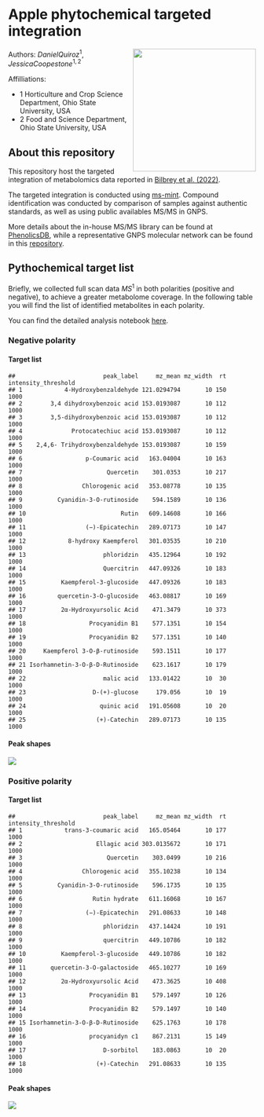 Apple phytochemical targeted integration
================

<img src="Figures/Apple Phytochemicals.png" align="right" height="250" style="float:right; height:250px;"/>

Authors: $Daniel Quiroz^1$, $Jessica Coopestone^{1, 2}$

Affilliations:

- $1$ Horticulture and Crop Science Department, Ohio State University,
  USA
- $2$ Food and Science Department, Ohio State University, USA

## About this repository

This repository host the targeted integration of metabolomics data
reported in [Bilbrey et
al. (2022)](https://nph.onlinelibrary.wiley.com/doi/full/10.1111/nph.17693).

The targeted integration is conducted using
[ms-mint](https://github.com/LewisResearchGroup/ms-mint). Compound
identification was conducted by comparison of samples against authentic
standards, as well as using public availables MS/MS in GNPS.

More details about the in-house MS/MS library can be found at
[PhenolicsDB](https://github.com/CooperstoneLab/PhenolicsDB), while a
representative GNPS molecular network can be found in this
[repository](https://cytoscape.gnps2.org/process?task=1b4d04e4234d47f38ad8681da8307b91).

## Pythochemical target list

Briefly, we collected full scan data $MS^1$ in both polarities (positive
and negative), to achieve a greater metabolome coverage. In the
following table you will find the list of identified metabolites in each
polarity.

You can find the detailed analysis notebook
[here](https://github.com/CooperstoneLab/apple_phytochemicals/blob/main/1_QC_targeted_integration.ipynb).

### Negative polarity

#### Target list

    ##                         peak_label     mz_mean mz_width  rt intensity_threshold
    ## 1            4-Hydroxybenzaldehyde 121.0294794       10 150                1000
    ## 2        3,4 dihydroxybenzoic acid 153.0193087       10 112                1000
    ## 3        3,5-dihydroxybenzoic acid 153.0193087       10 112                1000
    ## 4              Protocatechiuc acid 153.0193087       10 112                1000
    ## 5    2,4,6- Trihydroxybenzaldehyde 153.0193087       10 159                1000
    ## 6                  p-Coumaric acid   163.04004       10 163                1000
    ## 7                        Quercetin    301.0353       10 217                1000
    ## 8                 Chlorogenic acid   353.08778       10 135                1000
    ## 9          Cyanidin-3-O-rutinoside    594.1589       10 136                1000
    ## 10                           Rutin   609.14608       10 166                1000
    ## 11                 (−)-Epicatechin   289.07173       10 147                1000
    ## 12            8-hydroxy Kaempferol   301.03535       10 210                1000
    ## 13                      phloridzin   435.12964       10 192                1000
    ## 14                      Quercitrin   447.09326       10 183                1000
    ## 15          Kaempferol-3-glucoside   447.09326       10 183                1000
    ## 16         quercetin-3-O-glucoside   463.08817       10 169                1000
    ## 17          2α-Hydroxyursolic Acid    471.3479       10 373                1000
    ## 18                  Procyanidin B1    577.1351       10 154                1000
    ## 19                  Procyanidin B2    577.1351       10 140                1000
    ## 20     Kaempferol 3-O-β-rutinoside    593.1511       10 177                1000
    ## 21 Isorhamnetin-3-O-β-D-Rutinoside    623.1617       10 179                1000
    ## 22                      malic acid   133.01422       10  30                1000
    ## 23                   D-(+)-glucose     179.056       10  19                1000
    ## 24                     quinic acid   191.05608       10  20                1000
    ## 25                    (+)-Catechin   289.07173       10 135                1000

#### Peak shapes

<img src="Figures/peaks_QC_neg.png" align="center"/>

### Positive polarity

#### Target list

    ##                         peak_label     mz_mean mz_width  rt intensity_threshold
    ## 1            trans-3-coumaric acid   165.05464       10 177                1000
    ## 2                     Ellagic acid 303.0135672       10 171                1000
    ## 3                        Quercetin    303.0499       10 216                1000
    ## 4                 Chlorogenic acid   355.10238       10 134                1000
    ## 5          Cyanidin-3-O-rutinoside    596.1735       10 135                1000
    ## 6                    Rutin hydrate   611.16068       10 167                1000
    ## 7                  (−)-Epicatechin   291.08633       10 148                1000
    ## 8                       phloridzin   437.14424       10 191                1000
    ## 9                       quercitrin   449.10786       10 182                1000
    ## 10          Kaempferol-3-glucoside   449.10786       10 182                1000
    ## 11       quercetin-3-O-galactoside   465.10277       10 169                1000
    ## 12          2α-Hydroxyursolic Acid    473.3625       10 408                1000
    ## 13                  Procyanidin B1    579.1497       10 126                1000
    ## 14                  Procyanidin B2    579.1497       10 140                1000
    ## 15 Isorhamnetin-3-O-β-D-Rutinoside    625.1763       10 178                1000
    ## 16                  procyanidyn c1    867.2131       15 149                1000
    ## 17                      D-sorbitol    183.0863       10  20                1000
    ## 18                    (+)-Catechin   291.08633       10 135                1000

#### Peak shapes

<img src="Figures/peaks_QC_pos.png" align="center"/>
